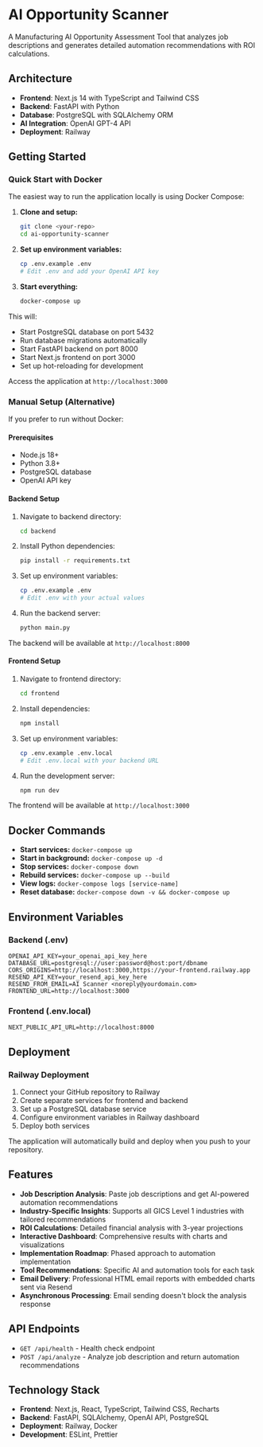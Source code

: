 # AI Opportunity Scanner

A Manufacturing AI Opportunity Assessment Tool that analyzes job descriptions and generates detailed automation recommendations with ROI calculations.

## Architecture

- **Frontend**: Next.js 14 with TypeScript and Tailwind CSS
- **Backend**: FastAPI with Python
- **Database**: PostgreSQL with SQLAlchemy ORM
- **AI Integration**: OpenAI GPT-4 API
- **Deployment**: Railway

## Getting Started

### Quick Start with Docker

The easiest way to run the application locally is using Docker Compose:

1. **Clone and setup:**
   ```bash
   git clone <your-repo>
   cd ai-opportunity-scanner
   ```

2. **Set up environment variables:**
   ```bash
   cp .env.example .env
   # Edit .env and add your OpenAI API key
   ```

3. **Start everything:**
   ```bash
   docker-compose up
   ```

This will:
- Start PostgreSQL database on port 5432
- Run database migrations automatically
- Start FastAPI backend on port 8000
- Start Next.js frontend on port 3000
- Set up hot-reloading for development

Access the application at `http://localhost:3000`

### Manual Setup (Alternative)

If you prefer to run without Docker:

#### Prerequisites

- Node.js 18+ 
- Python 3.8+
- PostgreSQL database
- OpenAI API key

#### Backend Setup

1. Navigate to backend directory:
   ```bash
   cd backend
   ```

2. Install Python dependencies:
   ```bash
   pip install -r requirements.txt
   ```

3. Set up environment variables:
   ```bash
   cp .env.example .env
   # Edit .env with your actual values
   ```

4. Run the backend server:
   ```bash
   python main.py
   ```

The backend will be available at `http://localhost:8000`

#### Frontend Setup

1. Navigate to frontend directory:
   ```bash
   cd frontend
   ```

2. Install dependencies:
   ```bash
   npm install
   ```

3. Set up environment variables:
   ```bash
   cp .env.example .env.local
   # Edit .env.local with your backend URL
   ```

4. Run the development server:
   ```bash
   npm run dev
   ```

The frontend will be available at `http://localhost:3000`

## Docker Commands

- **Start services:** `docker-compose up`
- **Start in background:** `docker-compose up -d`
- **Stop services:** `docker-compose down`
- **Rebuild services:** `docker-compose up --build`
- **View logs:** `docker-compose logs [service-name]`
- **Reset database:** `docker-compose down -v && docker-compose up`

## Environment Variables

### Backend (.env)
```
OPENAI_API_KEY=your_openai_api_key_here
DATABASE_URL=postgresql://user:password@host:port/dbname
CORS_ORIGINS=http://localhost:3000,https://your-frontend.railway.app
RESEND_API_KEY=your_resend_api_key_here
RESEND_FROM_EMAIL=AI Scanner <noreply@yourdomain.com>
FRONTEND_URL=http://localhost:3000
```

### Frontend (.env.local)
```
NEXT_PUBLIC_API_URL=http://localhost:8000
```

## Deployment

### Railway Deployment

1. Connect your GitHub repository to Railway
2. Create separate services for frontend and backend
3. Set up a PostgreSQL database service
4. Configure environment variables in Railway dashboard
5. Deploy both services

The application will automatically build and deploy when you push to your repository.

## Features

- **Job Description Analysis**: Paste job descriptions and get AI-powered automation recommendations
- **Industry-Specific Insights**: Supports all GICS Level 1 industries with tailored recommendations
- **ROI Calculations**: Detailed financial analysis with 3-year projections
- **Interactive Dashboard**: Comprehensive results with charts and visualizations
- **Implementation Roadmap**: Phased approach to automation implementation
- **Tool Recommendations**: Specific AI and automation tools for each task
- **Email Delivery**: Professional HTML email reports with embedded charts sent via Resend
- **Asynchronous Processing**: Email sending doesn't block the analysis response

## API Endpoints

- `GET /api/health` - Health check endpoint
- `POST /api/analyze` - Analyze job description and return automation recommendations

## Technology Stack

- **Frontend**: Next.js, React, TypeScript, Tailwind CSS, Recharts
- **Backend**: FastAPI, SQLAlchemy, OpenAI API, PostgreSQL
- **Deployment**: Railway, Docker
- **Development**: ESLint, Prettier
